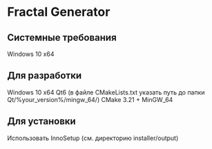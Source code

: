# Fractal Generator
## Системные требования  
Windows 10 x64  

## Для разработки
Windows 10 x64
Qt6 (в файле CMakeLists.txt указать путь до папки Qt/%your_version%/mingw_64/)
CMake 3.21 + MinGW_64

## Для установки  
Использовать InnoSetup (см. директорию installer/output)
